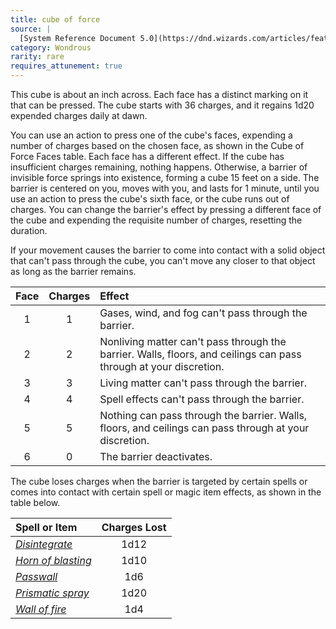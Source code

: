 ```yaml
---
title: cube of force
source: |
  [System Reference Document 5.0](https://dnd.wizards.com/articles/features/systems-reference-document-srd)
category: Wondrous
rarity: rare
requires_attunement: true
---
```


This cube is about an inch across. Each face has a distinct marking on it that can be pressed. The cube starts with 36 charges, and it regains 1d20 expended charges daily at dawn.

You can use an action to press one of the cube's faces, expending a number of charges based on the chosen face, as shown in the Cube of Force Faces table. Each face has a different effect. If the cube has insufficient charges remaining, nothing happens. Otherwise, a barrier of invisible force springs into existence, forming a cube 15 feet on a side. The barrier is centered on you, moves with you, and lasts for 1 minute, until you use an action to press the cube's sixth face, or the cube runs out of charges. You can change the barrier's effect by pressing a different face of the cube and expending the requisite number of charges, resetting the duration.

If your movement causes the barrier to come into contact with a solid object that can't pass through the cube, you can't move any closer to that object as long as the barrier remains.

| Face | Charges | Effect                                                                                                            |
|:----:|:-------:|:------------------------------------------------------------------------------------------------------------------|
|  1   |    1    | Gases, wind, and fog can't pass through the barrier.                                                              |
|  2   |    2    | Nonliving matter can't pass through the barrier. Walls, floors, and ceilings can pass through at your discretion. |
|  3   |    3    | Living matter can't pass through the barrier.                                                                     |
|  4   |    4    | Spell effects can't pass through the barrier.                                                                     |
|  5   |    5    | Nothing can pass through the barrier. Walls, floors, and ceilings can pass through at your discretion.            |
|  6   |    0    | The barrier deactivates.                                                                                          |

The cube loses charges when the barrier is targeted by certain spells or comes into contact with certain spell or magic item effects, as shown in the table below.

| Spell or Item                                        | Charges Lost |
|:-----------------------------------------------------|:------------:|
| [*Disintegrate*](/spells/disintegrate)               |     1d12     |
| [*Horn of blasting*](/magic-items/horn-of-blasting/) |     1d10     |
| [*Passwall*](/spells/passwall/)                      |     1d6      |
| [*Prismatic spray*](/spells/prismatic-spray/)        |     1d20     |
| [*Wall of fire*](/spells/wall-of-fire/)              |     1d4      |
